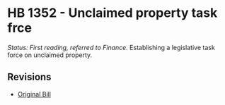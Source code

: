 # HB 1352 - Unclaimed property task frce
*Status: First reading, referred to Finance.*
Establishing a legislative task force on unclaimed property.

## Revisions
* [Original Bill](1/)